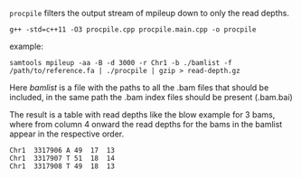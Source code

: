 ```procpile``` filters the output stream of mpileup down to only the read depths.

```
g++ -std=c++11 -O3 procpile.cpp procpile.main.cpp -o procpile
```

example:
```
samtools mpileup -aa -B -d 3000 -r Chr1 -b ./bamlist -f /path/to/reference.fa | ./procpile | gzip > read-depth.gz
```

Here *bamlist* is a file with the paths to all the .bam files that should be
included, in the same path the .bam index files should be present (.bam.bai)

The result is a table with read depths like the blow example for 3 bams, where from column 4 onward the read depths for the bams in the bamlist appear in the respective order.
```
Chr1  3317906 A 49  17  13  
Chr1  3317907 T 51  18  14  
Chr1  3317908 T 49  18  13  
```
